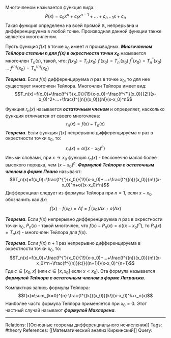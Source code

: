 Многочленом называется функция вида:
$$P(x)=c_0 x^n + c_1 x^{n-1}+...+c_{n-1}x+c_n$$
Такая функция определена на всей прямой $\mathbb{R}$, непрерывна и дифференцируема в любой точке. Производная данной функции также является многочленом. 

Пусть функция $f(x)$ в точке $x_0$ имеет $n$ производных. ***Многочленом Тейлора степени $n$ для $f(x)$ в окрестности точки $x_0$*** называется многочлен $T_n(x)$, такой, что:
$f(x_0)=T_n(x_0)$
$f^{'}(x_0)=T_n^{'}(x_0)$
$f^{''}(x_0)=T_n^{''}(x_0)$
$...$
$f^{(n)}(x_0)=T_n^{(n)}(x_0)$

***Теорема***. Если $f(x)$ дифференцируема $n$ раз в точке $x_0$, то для нее существует многочлен Тейлора. 
Многочлен Тейлора имеет вид:
$$T_n(x)=f(x_0)+\frac{f^{'}(x_0)}{1!}(x-x_0)+\frac{f^{''}(x_0)}{2!}(x-x_0)^2+...+\frac{f^{(n)}(x_0)}{n!}(x-x_0)^n$$

Функция $r_n(x)$ называется ***остаточным членом*** и определяет, насколько функция отличается от своего многочлена:
$$r_n(x)=f(x)-T_n(x)$$
***Теорема***. Если функция $f(x)$ непрерывно дифференцируема $n$ раз в окрестности точки $x_0$, то:
$$r_n(x)=o((x-x_0)^n)$$
Иными словами, при $x \to x_0$ функция $r_n(x)$ - бесконечно малая более высокого порядка, чем $(x-x_0)^n$. 
***Формулой Тейлора с остаточным членом в форме Пеано*** называют: 
$$T_n(x)=f(x_0)+\frac{f^{'}(x_0)}{1!}(x-x_0)+...+\frac{f^{(n)}(x_0)}{n!}(x-x_0)^n+o((x-x_0)^n)$$
Дифференциал следует из формулы Тейлора при $n=1$, если $x-x_0$ обозначить как $\Delta x$:
$$f(x)-f(x_0)=\Delta f=f^{'}(x_0) \Delta x + o(\Delta x)$$

***Теорема***. Если $f(x)$ непрерывно дифференцируема $n$ раз в окрестности точки $x_0$, $P_n(x)$ - такой многочлен, что $f(x)-P_n(x)=o((x-x_o)^n)$, то $P_n(x)=T_n(x)$ - многочлен Тейлора для $f(x)$. 

***Теорема***. Если $f(x)$ $n+1$ раз непрерывно дифференцируема в окрестности точки $x_0$, то:
$$T_n(x)=f(x_0)+\frac{f^{'}(x_0)}{1!}(x-x_0)+...+\frac{f^{(n)}(x_0)}{n!}(x-x_0)^n+\frac{f^{(n)}(c)}{(n+1)!}(x-x_0)^{n+1}$$
Где $c \in [x_0, x]$ (или $c \in [x, x_0]$ если $x < x_0$). Эта формула называется ***формулой Тейлора с остаточным членом в форме Лагранжа***. 

Компактная запись формулы Тейлора:
$$f(x)=\sum_{k=0}^{n} \frac{f^{(k)}(x_0)}{k!}(x-x_0)^k+r_n(x)$$
Наиболее часто формула Тейлора применяется при $x_0=0$. Этот частный случай называют ***формулой Маклорена***. 

___
Relations: [[Основные теоремы дифференциального исчисления]] 
Tags: #theory 
References: [[Математический анализ Киркинский]] 
Query: 